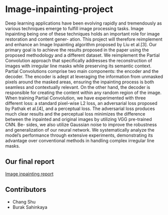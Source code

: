 # Image-inpainting-project
Deep learning applications have been evolving rapidly and tremendously as various techniques emerge to fulfill image processing tasks. Image Inpainting being one of these techniques holds an important role for image restoration and content gener- ation. This project will therefore reimplement and enhance an Image Inpainting algorithm proposed by Liu et al.[3]. Our primary goal is to achieve the results proposed in the paper using the proposed methodology and a different dataset. We reimplement the Partial Convolution approach that specifically addresses the reconstruction of images with irregular line masks while preserving its semantic context. Partial Convolutions comprise two main components: the encoder and the decoder. The encoder is adept at leveraging the information from unmasked pixels around the masked areas, ensuring the inpainting process is both seamless and contextually relevant. On the other hand, the decoder is responsible for creating the content within any random region of the image. When training Partial Convolution, we have experimented with three different loss: a standard pixel-wise L2 loss, an adversarial loss proposed by Pathak et al.[4], and a perceptual loss. The adversarial loss produces much clear results and the perceptual loss minimizes the difference between the inpainted and original images by utilizing VGG pre-trained CNN. Be- sides, we also utilize Gaussian noise to improve the robustness and generalization of our neural network. We systematically analyze the model’s performance through extensive experiments, demonstrating its advantage over conventional methods in handling complex irregular line masks.

## Our final report
[Image inpainting report](https://github.com/Cathyyyyy123/Image-inpainting-project/blob/main/Project_Report.pdf)

## Contributors
- Chang Shu
- Burak Sahinkaya